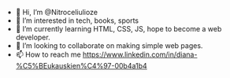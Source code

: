 - 👋 Hi, I’m @Nitroceliulioze
- 👀 I’m interested in tech, books, sports
- 🌱 I’m currently learning HTML, CSS, JS, hope to become a web developer.
- 💞️ I’m looking to collaborate on making simple web pages.
- 📫 How to reach me https://www.linkedin.com/in/diana-%C5%BEukauskien%C4%97-00b4a1b4

<!---
Nitroceliulioze/Nitroceliulioze is a ✨ special ✨ repository because its `README.md` (this file) appears on your GitHub profile.
You can click the Preview link to take a look at your changes.
--->
